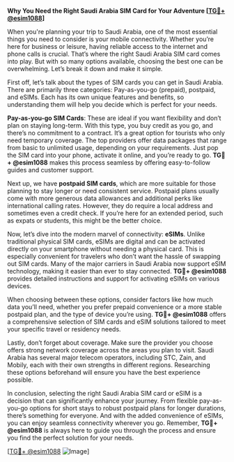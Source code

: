 **Why You Need the Right Saudi Arabia SIM Card for Your Adventure [[TG💪+ @esim1088](https://t.me/s/esim1088)]**

When you're planning your trip to Saudi Arabia, one of the most essential things you need to consider is your mobile connectivity. Whether you’re here for business or leisure, having reliable access to the internet and phone calls is crucial. That’s where the right Saudi Arabia SIM card comes into play. But with so many options available, choosing the best one can be overwhelming. Let’s break it down and make it simple.

First off, let’s talk about the types of SIM cards you can get in Saudi Arabia. There are primarily three categories: Pay-as-you-go (prepaid), postpaid, and eSIMs. Each has its own unique features and benefits, so understanding them will help you decide which is perfect for your needs.

**Pay-as-you-go SIM Cards**: These are ideal if you want flexibility and don’t plan on staying long-term. With this type, you buy credit as you go, and there’s no commitment to a contract. It’s a great option for tourists who only need temporary coverage. The top providers offer data packages that range from basic to unlimited usage, depending on your requirements. Just pop the SIM card into your phone, activate it online, and you’re ready to go. **TG💪+ @esim1088** makes this process seamless by offering easy-to-follow guides and customer support.

Next up, we have **postpaid SIM cards**, which are more suitable for those planning to stay longer or need consistent service. Postpaid plans usually come with more generous data allowances and additional perks like international calling rates. However, they do require a local address and sometimes even a credit check. If you’re here for an extended period, such as expats or students, this might be the better choice.

Now, let’s dive into the modern marvel of connectivity: **eSIMs**. Unlike traditional physical SIM cards, eSIMs are digital and can be activated directly on your smartphone without needing a physical card. This is especially convenient for travelers who don’t want the hassle of swapping out SIM cards. Many of the major carriers in Saudi Arabia now support eSIM technology, making it easier than ever to stay connected. **TG💪+ @esim1088** provides detailed instructions and support for activating eSIMs on various devices.

When choosing between these options, consider factors like how much data you’ll need, whether you prefer prepaid convenience or a more stable postpaid plan, and the type of device you’re using. **TG💪+ @esim1088** offers a comprehensive selection of SIM cards and eSIM solutions tailored to meet your specific travel or residency needs.

Lastly, don’t forget about coverage. Make sure the provider you choose offers strong network coverage across the areas you plan to visit. Saudi Arabia has several major telecom operators, including STC, Zain, and Mobily, each with their own strengths in different regions. Researching these options beforehand will ensure you have the best experience possible.

In conclusion, selecting the right Saudi Arabia SIM card or eSIM is a decision that can significantly enhance your journey. From flexible pay-as-you-go options for short stays to robust postpaid plans for longer durations, there’s something for everyone. And with the added convenience of eSIMs, you can enjoy seamless connectivity wherever you go. Remember, **TG💪+ @esim1088** is always here to guide you through the process and ensure you find the perfect solution for your needs.

[[TG💪+ @esim1088](https://t.me/s/esim1088) ![Image](https://i.postimg.cc/Y0z9fWf4/image.png)]